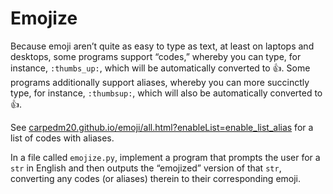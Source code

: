 # Emojize

Because emoji aren’t quite as easy to type as text, at least on laptops and desktops, some programs support “codes,” whereby you can type, for instance, `:thumbs_up:`, which will be automatically converted to 👍. Some programs additionally support aliases, whereby you can more succinctly type, for instance, `:thumbsup:`, which will also be automatically converted to 👍.

See [carpedm20.github.io/emoji/all.html?enableList=enable_list_alias](https://carpedm20.github.io/emoji/all.html?enableList=enable_list_alias) for a list of codes with aliases.

In a file called `emojize.py`, implement a program that prompts the user for a `str` in English and then outputs the “emojized” version of that `str`, converting any codes (or aliases) therein to their corresponding emoji.
